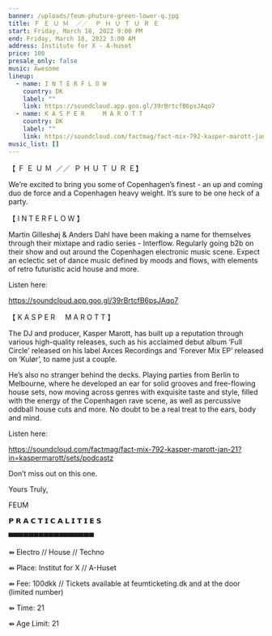 ```yaml
---
banner: /uploads/feum-phuture-green-lower-q.jpg
title: Ｆ Ｅ Ｕ Ｍ  ／／  Ｐ Ｈ Ｕ Ｔ Ｕ Ｒ Ｅ
start: Friday, March 18, 2022 9:00 PM
end: Friday, March 18, 2022 3:00 AM
address: Institute for X - A-huset
price: 100
presale_only: false
music: Awesome
lineup:
  - name: I N T E R F L O W
    country: DK
    label: ""
    link: https://soundcloud.app.goo.gl/39rBrtcfB6psJAqo7
  - name: K A S P E R     M A R O T T
    country: DK
    label: ""
    link: https://soundcloud.com/factmag/fact-mix-792-kasper-marott-jan-21?in=kaspermarott/sets/podcastz
music_list: []
---
```

<!--StartFragment-->

<!--StartFragment-->

<!--StartFragment-->



【 Ｆ Ｅ Ｕ Ｍ  ／／  Ｐ Ｈ Ｕ Ｔ Ｕ Ｒ Ｅ】[](https://coolsymbol.com/copy/Lower_Seven_Eighths_Block_Symbol_%E2%96%87)



We’re excited to bring you some of Copenhagen’s finest - an up and coming duo de force and a Copenhagen heavy weight. It’s sure to be one heck of a party.



【 I N T E R F L O W 】



Martin Gilleshøj & Anders Dahl have been making a name for themselves through their mixtape and radio series - Interflow. Regularly going b2b on their show and out around the Copenhagen electronic music scene. Expect an eclectic set of dance music defined by moods and flows, with elements of retro futuristic acid house and more.



Listen here: 

https://soundcloud.app.goo.gl/39rBrtcfB6psJAqo7



【 K A S P E R     M A R O T T 】



The DJ and producer, Kasper Marott, has built up a reputation through various high-quality releases, such as his acclaimed debut album ‘Full Circle’ released on his label Axces Recordings and ‘Forever Mix EP’ released on ‘Kulør’, to name just a couple.

He’s also no stranger behind the decks. Playing parties from Berlin to Melbourne, where he developed an ear for solid grooves and free-flowing house sets, now moving across genres with exquisite taste and style, filled with the energy of the Copenhagen rave scene, as well as percussive oddball house cuts and more. No doubt to be a real treat to the ears, body and mind.



Listen here: 

https://soundcloud.com/factmag/fact-mix-792-kasper-marott-jan-21?in=kaspermarott/sets/podcastz



Don’t miss out on this one.

Yours Truly,

FEUM



𝗣 𝗥 𝗔 𝗖 𝗧 𝗜 𝗖 𝗔 𝗟 𝗜 𝗧 𝗜 𝗘 𝗦

▀▀▀▀▀▀▀▀▀▀▀▀▀▀▀▀▀  

⇻ Electro // House // Techno

⇻ Place: Institut for X // A-Huset

⇻ Fee: 100dkk // Tickets available at feumticketing.dk and at the door (limited number)

⇻ Time: 21

⇻ Age Limit: 21



<!--EndFragment-->